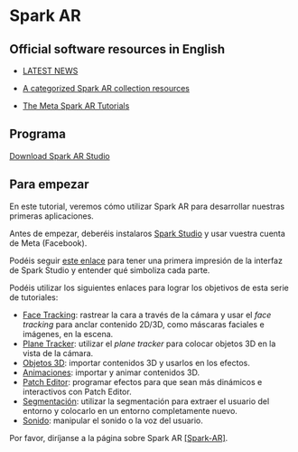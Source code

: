 # Spark AR

## Official software resources in English

- [LATEST NEWS](https://developers.facebook.com/blog/spark_ar_studio/)

- [A categorized Spark AR collection resources](https://github.com/Spark-AR-Community/awesome-spark-ar)

- [The Meta Spark AR Tutorials](https://sparkar.facebook.com/ar-studio/learn/tutorials)
 

## Programa

[Download Spark AR Studio](https://sparkar.facebook.com/ar-studio)

## Para empezar

En este tutorial, veremos cómo utilizar Spark AR para desarrollar nuestras primeras aplicaciones.

Antes de empezar, deberéis instalaros [Spark Studio](https://sparkar.facebook.com/ar-studio/) y usar vuestra cuenta de Meta (Facebook). 

Podéis seguir [este enlace](Spark-AR/Studio.md) para tener una primera impresión de la interfaz de Spark Studio y entender qué simboliza cada parte.

Podéis utilizar los siguientes enlaces para lograr los objetivos de esta serie de tutoriales:

- [Face Tracking](Spark-AR/Face-Tracking.md): rastrear la cara a través de la cámara y usar el _face tracking_ para anclar contenido 2D/3D, como máscaras faciales e imágenes, en la escena.
- [Plane Tracker](Spark-AR/Plane-Tracker.md): utilizar el _plane tracker_ para colocar objetos 3D en la vista de la cámara.
- [Objetos 3D](Spark-AR/Objetos-3D.md): importar contenidos 3D y usarlos en los efectos.
- [Animaciones](Spark-AR/Animaciones.md): importar y animar contenidos 3D.
- [Patch Editor](Spark-AR/Patch-Editor.md): programar efectos para que sean más dinámicos e interactivos con Patch Editor.
- [Segmentación](Spark-AR/Segmentación.md): utilizar la segmentación para extraer el usuario del entorno y colocarlo en un entorno completamente nuevo.
- [Sonido](Spark-AR/Sonido.md): manipular el sonido o la voz del usuario.


Por favor, diríjanse a la página sobre Spark AR
[[Spark-AR]](Spark-AR/README.md).
